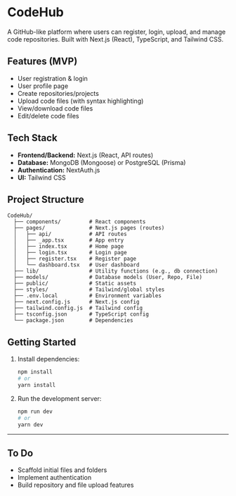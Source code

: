 # CodeHub

A GitHub-like platform where users can register, login, upload, and manage code repositories. Built with Next.js (React), TypeScript, and Tailwind CSS.

## Features (MVP)
- User registration & login
- User profile page
- Create repositories/projects
- Upload code files (with syntax highlighting)
- View/download code files
- Edit/delete code files

## Tech Stack
- **Frontend/Backend:** Next.js (React, API routes)
- **Database:** MongoDB (Mongoose) or PostgreSQL (Prisma)
- **Authentication:** NextAuth.js
- **UI:** Tailwind CSS

## Project Structure
```
CodeHub/
  ├── components/         # React components
  ├── pages/              # Next.js pages (routes)
  │   ├── api/            # API routes
  │   ├── _app.tsx        # App entry
  │   ├── index.tsx       # Home page
  │   ├── login.tsx       # Login page
  │   ├── register.tsx    # Register page
  │   └── dashboard.tsx   # User dashboard
  ├── lib/                # Utility functions (e.g., db connection)
  ├── models/             # Database models (User, Repo, File)
  ├── public/             # Static assets
  ├── styles/             # Tailwind/global styles
  ├── .env.local          # Environment variables
  ├── next.config.js      # Next.js config
  ├── tailwind.config.js  # Tailwind config
  ├── tsconfig.json       # TypeScript config
  └── package.json        # Dependencies
```

## Getting Started

1. Install dependencies:
   ```bash
   npm install
   # or
   yarn install
   ```
2. Run the development server:
   ```bash
   npm run dev
   # or
   yarn dev
   ```

---

## To Do
- Scaffold initial files and folders
- Implement authentication
- Build repository and file upload features 